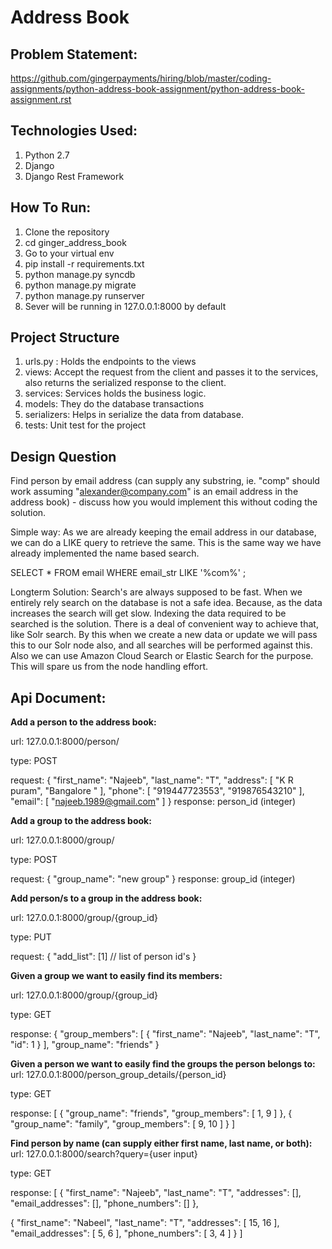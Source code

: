 # Address Book

## Problem Statement:
https://github.com/gingerpayments/hiring/blob/master/coding-assignments/python-address-book-assignment/python-address-book-assignment.rst

## Technologies Used:
1. Python 2.7
2. Django
3. Django Rest Framework

## How To Run:
1. Clone the repository
2. cd ginger_address_book
3. Go to your virtual env
4. pip install -r requirements.txt
5. python manage.py syncdb
6. python manage.py migrate
7. python manage.py runserver
8. Sever will be running in 127.0.0.1:8000 by default

## Project Structure
1. urls.py : Holds the endpoints to the views
2. views: Accept the request from the client and passes it to the services, also returns the serialized response to the client.
3. services: Services holds the business logic.
4. models: They do the database transactions
5. serializers: Helps in serialize the data from database.
6. tests: Unit test for the project

## Design Question
Find person by email address (can supply any substring, ie. "comp" should work assuming "alexander@company.com" is an email address in the address book) - discuss how you would implement this without coding the solution.

Simple way: As we are already keeping the email address in our database, we can do a LIKE query to retrieve the same. This is the same way we have already implemented the name based search.

SELECT * FROM email WHERE email_str LIKE '%com%' ;

Longterm Solution: Search's are always supposed to be fast.  When we entirely rely search on the database is not a safe idea.  Because, as the data increases the search will get slow.  Indexing the data required to be searched is the solution.  There is a deal of convenient way to achieve that, like Solr search.  By this when we create a new data or update we will pass this to our Solr node also, and all searches will be performed against this. Also we can use Amazon Cloud Search or Elastic Search for the purpose. This will spare us from the node handling effort.

## Api Document:

**Add a person to the address book:**

url: 127.0.0.1:8000/person/

type: POST

request: {
  "first_name": "Najeeb",
  "last_name": "T",
  "address": [
    "K R puram",
    "Bangalore "
  ],
  "phone": [
    "919447723553",
    "919876543210"
  ],
  "email": [
    "najeeb.1989@gmail.com"
    ]
}
response: person_id (integer)

**Add a group to the address book:**

url: 127.0.0.1:8000/group/

type: POST

request: {
  "group_name": "new group"
}
response: group_id (integer)

**Add person/s to a group in the address book:**

url: 127.0.0.1:8000/group/{group_id}

type: PUT

request: {
  "add_list": [1] // list of person id's
}

**Given a group we want to easily find its members:**

url: 127.0.0.1:8000/group/{group_id}

type: GET

response: {
  "group_members": [
    {
      "first_name": "Najeeb",
      "last_name": "T",
      "id": 1
    }
  ],
  "group_name": "friends"
}

**Given a person we want to easily find the groups the person belongs to:**
url: 127.0.0.1:8000/person_group_details/{person_id}

type: GET

response:
[
  {
    "group_name": "friends",
    "group_members": [
      1,
      9
    ]
  },
  {
    "group_name": "family",
    "group_members": [
      9,
      10
    ]
  }
]

**Find person by name (can supply either first name, last name, or both):**
url: 127.0.0.1:8000/search?query={user input}

type: GET

response: [
  {
    "first_name": "Najeeb",
    "last_name": "T",
    "addresses": [],
    "email_addresses": [],
    "phone_numbers": []
  },
  
  {
    "first_name": "Nabeel",
    "last_name": "T",
    "addresses": [
      15,
      16
    ],
    "email_addresses": [
      5,
      6
    ],
    "phone_numbers": [
      3,
      4
    ]
  }
]





